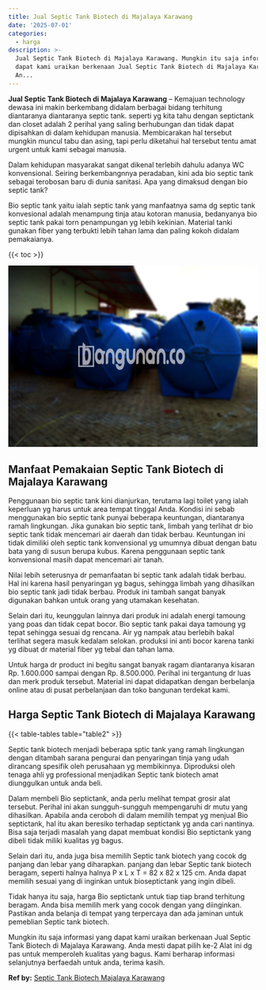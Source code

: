```yaml
---
title: Jual Septic Tank Biotech di Majalaya Karawang
date: '2025-07-01'
categories:
  - harga
description: >-
  Jual Septic Tank Biotech di Majalaya Karawang. Mungkin itu saja informasi yang
  dapat kami uraikan berkenaan Jual Septic Tank Biotech di Majalaya Karawang.
  An...
---
```


**Jual Septic Tank Biotech di Majalaya Karawang** – Kemajuan technology dewasa ini makin berkembang didalam berbagai bidang terhitung diantaranya diantaranya septic tank. seperti yg kita tahu dengan septictank dan closet adalah 2 perihal yang saling berhubungan dan tidak dapat dipisahkan di dalam kehidupan manusia. Membicarakan hal tersebut mungkin muncul tabu dan asing, tapi perlu diketahui hal tersebut tentu amat urgent untuk kami sebagai manusia.

Dalam kehidupan masyarakat sangat dikenal terlebih dahulu adanya WC konvensional. Seiring berkembangnnya peradaban, kini ada bio septic tank sebagai terobosan baru di dunia sanitasi. Apa yang dimaksud dengan bio septic tank?

Bio septic tank yaitu ialah septic tank yang manfaatnya sama dg septic tank konvesional adalah menampung tinja atau kotoran manusia, bedanyanya bio septic tank pakai torn penampungan yg lebih kekinian. Material tanki gunakan fiber yang terbukti lebih tahan lama dan paling kokoh didalam pemakaianya.

{{< toc >}}

![Jual Septic Tank Biotech di Majalaya Karawang](/images/jual-bio-septictank-39.png)

## Manfaat Pemakaian Septic Tank Biotech di Majalaya Karawang

Penggunaan bio septic tank kini dianjurkan, terutama lagi toilet yang ialah keperluan yg harus untuk area tempat tinggal Anda. Kondisi ini sebab menggunakan bio septic tank punyai beberapa keuntungan, diantaranya ramah lingkungan. Jika gunakan bio septic tank, limbah yang terlihat dr bio septic tank tidak mencemari air daerah dan tidak berbau. Keuntungan ini tidak dimiliki oleh septic tank konvensional yg umumnya dibuat dengan batu bata yang di susun berupa kubus. Karena penggunaan septic tank konvensional masih dapat mencemari air tanah.

Nilai lebih seterusnya dr pemanfaatan bi septic tank adalah tidak berbau. Hal ini karena hasil penyaringan yg bagus, sehingga limbah yang dihasilkan bio septic tank jadi tidak berbau. Produk ini tambah sangat banyak digunakan bahkan untuk orang yang utamakan kesehatan.

Selain dari itu, keunggulan lainnya dari produk ini adalah energi tamoung yang poas dan tidak cepat bocor. Bio septic tank pakai daya tamoung yg tepat sehingga sesuai dg rencana. Air yg nampak atau berlebih bakal terlihat segera masuk kedalam selokan. produksi ini anti bocor karena tanki yg dibuat dr material fiber yg tebal dan tahan lama.

Untuk harga dr product ini begitu sangat banyak ragam diantaranya kisaran Rp. 1.600.000 sampai dengan Rp. 8.500.000. Perihal ini tergantung dr luas dan merk produk tersebut. Material ini dapat didapatkan dengan berbelanja online atau di pusat perbelanjaan dan toko bangunan terdekat kami.

## Harga Septic Tank Biotech di Majalaya Karawang

{{< table-tables table="table2" >}}

Septic tank biotech menjadi beberapa sptic tank yang ramah lingkungan dengan ditambah sarana pengurai dan penyaringan tinja yang udah dirancang spesifik oleh perusahaan yg membikinnya. Diproduksi oleh tenaga ahli yg professional menjadikan Septic tank biotech amat diunggulkan untuk anda beli.

Dalam membeli Bio septictank, anda perlu melihat tempat grosir alat tersebut. Perihal ini akan sungguh-sungguh mempengaruhi dr mutu yang dihasilkan. Apabila anda ceroboh di dalam memilih tempat yg menjual Bio septictank, hal itu akan beresiko terhadap septictank yg anda cari nantinya. Bisa saja terjadi masalah yang dapat membuat kondisi Bio septictank yang dibeli tidak miliki kualitas yg bagus.

Selain dari itu, anda juga bisa memilih Septic tank biotech yang cocok dg panjang dan lebar yang diharapkan. panjang dan lebar Septic tank biotech beragam, seperti halnya halnya P x L x T = 82 x 82 x 125 cm. Anda dapat memilih sesuai yang di inginkan untuk bioseptictank yang ingin dibeli.

Tidak hanya itu saja, harga Bio septictank untuk tiap tiap brand terhitung beragam. Anda bisa memilih merk yang cocok dengan yang diinginkan. Pastikan anda belanja di tempat yang terpercaya dan ada jaminan untuk pemeblian Septic tank biotech.

Mungkin itu saja informasi yang dapat kami uraikan berkenaan Jual Septic Tank Biotech di Majalaya Karawang. Anda mesti dapat pilih ke-2 Alat ini dg pas untuk memperoleh kualitas yang bagus. Kami berharap informasi selanjutnya berfaedah untuk anda, terima kasih.

**Ref by:** [Septic Tank Biotech Majalaya Karawang](https://id.wikipedia.org/wiki/Septic)
